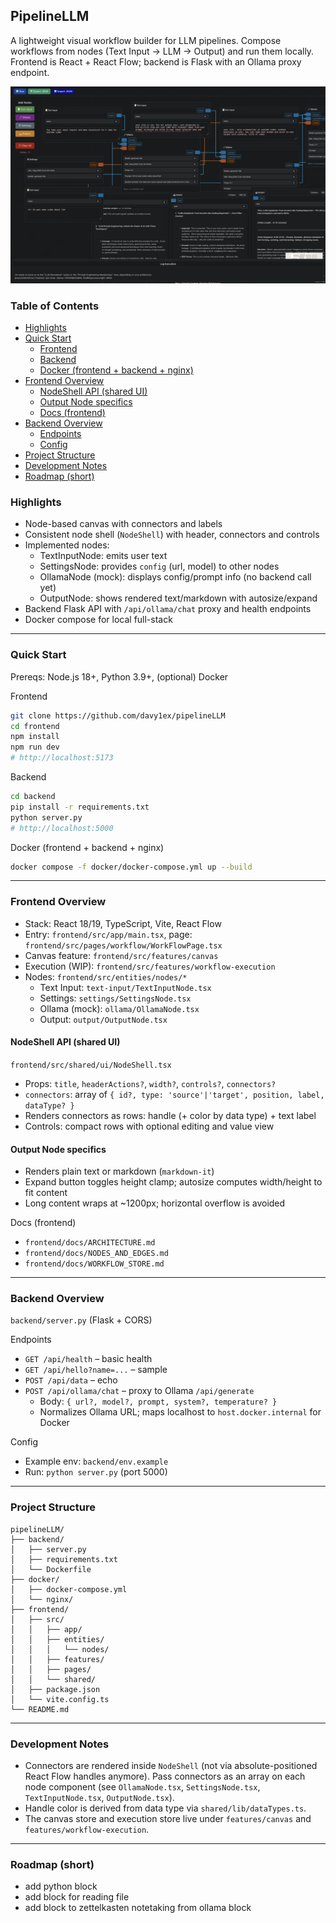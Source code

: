 ## PipelineLLM

A lightweight visual workflow builder for LLM pipelines. Compose workflows from nodes (Text Input → LLM → Output) and run them locally. Frontend is React + React Flow; backend is Flask with an Ollama proxy endpoint.

![img](./Screenshot.png)

### Table of Contents

- [Highlights](#highlights)
- [Quick Start](#quick-start)
  - [Frontend](#frontend)
  - [Backend](#backend)
  - [Docker (frontend + backend + nginx)](#docker-frontend--backend--nginx)
- [Frontend Overview](#frontend-overview)
  - [NodeShell API (shared UI)](#nodeshell-api-shared-ui)
  - [Output Node specifics](#output-node-specifics)
  - [Docs (frontend)](#docs-frontend)
- [Backend Overview](#backend-overview)
  - [Endpoints](#endpoints)
  - [Config](#config)
- [Project Structure](#project-structure)
- [Development Notes](#development-notes)
- [Roadmap (short)](#roadmap-short)

### Highlights

- Node-based canvas with connectors and labels
- Consistent node shell (`NodeShell`) with header, connectors and controls
- Implemented nodes:
    - TextInputNode: emits user text
    - SettingsNode: provides `config` (url, model) to other nodes
    - OllamaNode (mock): displays config/prompt info (no backend call yet)
    - OutputNode: shows rendered text/markdown with autosize/expand
- Backend Flask API with `/api/ollama/chat` proxy and health endpoints
- Docker compose for local full-stack

---

### Quick Start

Prereqs: Node.js 18+, Python 3.9+, (optional) Docker

Frontend

```bash
git clone https://github.com/davy1ex/pipelineLLM
cd frontend
npm install
npm run dev
# http://localhost:5173
```

Backend

```bash
cd backend
pip install -r requirements.txt
python server.py
# http://localhost:5000
```

Docker (frontend + backend + nginx)

```bash
docker compose -f docker/docker-compose.yml up --build
```

---

### Frontend Overview

- Stack: React 18/19, TypeScript, Vite, React Flow
- Entry: `frontend/src/app/main.tsx`, page: `frontend/src/pages/workflow/WorkFlowPage.tsx`
- Canvas feature: `frontend/src/features/canvas`
- Execution (WIP): `frontend/src/features/workflow-execution`
- Nodes: `frontend/src/entities/nodes/*`
    - Text Input: `text-input/TextInputNode.tsx`
    - Settings: `settings/SettingsNode.tsx`
    - Ollama (mock): `ollama/OllamaNode.tsx`
    - Output: `output/OutputNode.tsx`

#### NodeShell API (shared UI)

`frontend/src/shared/ui/NodeShell.tsx`

- Props: `title`, `headerActions?`, `width?`, `controls?`, `connectors?`
- `connectors`: array of `{ id?, type: 'source'|'target', position, label, dataType? }`
- Renders connectors as rows: handle (+ color by data type) + text label
- Controls: compact rows with optional editing and value view

#### Output Node specifics

- Renders plain text or markdown (`markdown-it`)
- Expand button toggles height clamp; autosize computes width/height to fit content
- Long content wraps at ~1200px; horizontal overflow is avoided

Docs (frontend)

- `frontend/docs/ARCHITECTURE.md`
- `frontend/docs/NODES_AND_EDGES.md`
- `frontend/docs/WORKFLOW_STORE.md`

---

### Backend Overview

`backend/server.py` (Flask + CORS)

Endpoints

- `GET /api/health` – basic health
- `GET /api/hello?name=...` – sample
- `POST /api/data` – echo
- `POST /api/ollama/chat` – proxy to Ollama `/api/generate`
    - Body: `{ url?, model?, prompt, system?, temperature? }`
    - Normalizes Ollama URL; maps localhost to `host.docker.internal` for Docker

Config

- Example env: `backend/env.example`
- Run: `python server.py` (port 5000)

---

### Project Structure

```
pipelineLLM/
├── backend/
│   ├── server.py
│   ├── requirements.txt
│   └── Dockerfile
├── docker/
│   ├── docker-compose.yml
│   └── nginx/
├── frontend/
│   ├── src/
│   │   ├── app/
│   │   ├── entities/
│   │   │   └── nodes/
│   │   ├── features/
│   │   ├── pages/
│   │   └── shared/
│   ├── package.json
│   └── vite.config.ts
└── README.md
```

---

### Development Notes

- Connectors are rendered inside `NodeShell` (not via absolute-positioned React Flow handles anymore). Pass connectors as an array on each node component (see `OllamaNode.tsx`, `SettingsNode.tsx`, `TextInputNode.tsx`, `OutputNode.tsx`).
- Handle color is derived from data type via `shared/lib/dataTypes.ts`.
- The canvas store and execution store live under `features/canvas` and `features/workflow-execution`.

---

### Roadmap (short)

- add python block 
- add block for reading file 
- add block to zettelkasten notetaking from ollama block